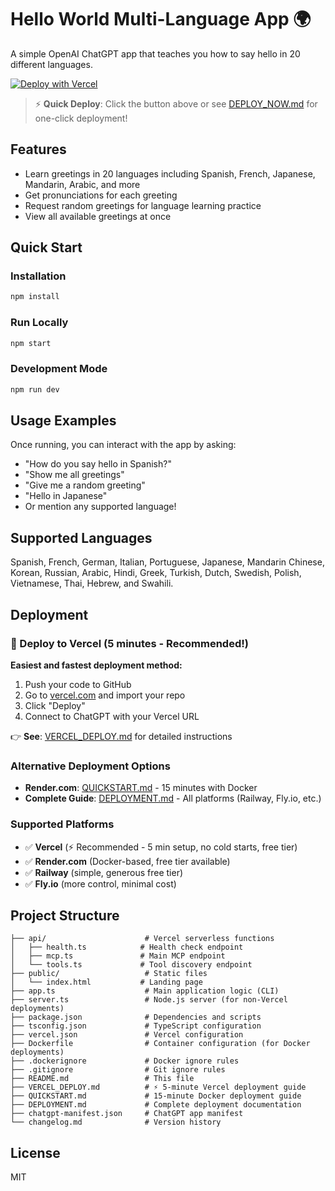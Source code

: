 # Hello World Multi-Language App 🌍

A simple OpenAI ChatGPT app that teaches you how to say hello in 20 different languages.

[![Deploy with Vercel](https://vercel.com/button)](https://vercel.com/new/clone?repository-url=https://github.com/YOUR_USERNAME/holamundochatgptapp)

> ⚡ **Quick Deploy**: Click the button above or see [DEPLOY_NOW.md](./DEPLOY_NOW.md) for one-click deployment!

## Features

- Learn greetings in 20 languages including Spanish, French, Japanese, Mandarin, Arabic, and more
- Get pronunciations for each greeting
- Request random greetings for language learning practice
- View all available greetings at once

## Quick Start

### Installation

```bash
npm install
```

### Run Locally

```bash
npm start
```

### Development Mode

```bash
npm run dev
```

## Usage Examples

Once running, you can interact with the app by asking:

- "How do you say hello in Spanish?"
- "Show me all greetings"
- "Give me a random greeting"
- "Hello in Japanese"
- Or mention any supported language!

## Supported Languages

Spanish, French, German, Italian, Portuguese, Japanese, Mandarin Chinese, Korean, Russian, Arabic, Hindi, Greek, Turkish, Dutch, Swedish, Polish, Vietnamese, Thai, Hebrew, and Swahili.

## Deployment

### 🚀 Deploy to Vercel (5 minutes - Recommended!)

**Easiest and fastest deployment method:**

1. Push your code to GitHub
2. Go to [vercel.com](https://vercel.com) and import your repo
3. Click "Deploy"
4. Connect to ChatGPT with your Vercel URL

👉 **See**: [VERCEL_DEPLOY.md](./VERCEL_DEPLOY.md) for detailed instructions

### Alternative Deployment Options

- **Render.com**: [QUICKSTART.md](./QUICKSTART.md) - 15 minutes with Docker
- **Complete Guide**: [DEPLOYMENT.md](./DEPLOYMENT.md) - All platforms (Railway, Fly.io, etc.)

### Supported Platforms

- ✅ **Vercel** (⚡ Recommended - 5 min setup, no cold starts, free tier)
- ✅ **Render.com** (Docker-based, free tier available)
- ✅ **Railway** (simple, generous free tier)
- ✅ **Fly.io** (more control, minimal cost)

## Project Structure

```
├── api/                      # Vercel serverless functions
│   ├── health.ts            # Health check endpoint
│   ├── mcp.ts               # Main MCP endpoint
│   └── tools.ts             # Tool discovery endpoint
├── public/                   # Static files
│   └── index.html           # Landing page
├── app.ts                    # Main application logic (CLI)
├── server.ts                 # Node.js server (for non-Vercel deployments)
├── package.json              # Dependencies and scripts
├── tsconfig.json             # TypeScript configuration
├── vercel.json               # Vercel configuration
├── Dockerfile                # Container configuration (for Docker deployments)
├── .dockerignore             # Docker ignore rules
├── .gitignore                # Git ignore rules
├── README.md                 # This file
├── VERCEL_DEPLOY.md          # ⚡ 5-minute Vercel deployment guide
├── QUICKSTART.md             # 15-minute Docker deployment guide
├── DEPLOYMENT.md             # Complete deployment documentation
├── chatgpt-manifest.json     # ChatGPT app manifest
└── changelog.md              # Version history
```

## License

MIT
